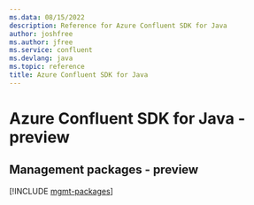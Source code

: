 ```yaml
---
ms.data: 08/15/2022
description: Reference for Azure Confluent SDK for Java
author: joshfree
ms.author: jfree
ms.service: confluent
ms.devlang: java
ms.topic: reference
title: Azure Confluent SDK for Java
---
```

# Azure Confluent SDK for Java - preview

## Management packages - preview
[!INCLUDE [mgmt-packages](confluent-mgmt-index.md)]
